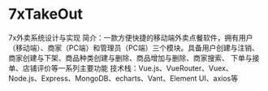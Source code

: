 # 7xTakeOut
7x外卖系统设计与实现
简介：一款方便快捷的移动端外卖点餐软件，拥有用户（移动端）、商家（PC端）和管理员（PC端）三个模块。具备用户创建与注销、商家创建与下架、商品种类创建与删除、商品增加与删除、商家搜索、
下单与接单、店铺评价等一系列主要功能
技术栈：Vue.js、VueRouter、Vuex、Node.js、Express、MongoDB、echarts、Vant、Element UI、axios等

